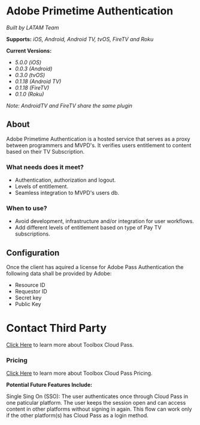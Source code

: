 
# Adobe Primetime Authentication 

*Built by LATAM Team*

**Supports:** *iOS, Android, Android TV, tvOS, FireTV and Roku*

**Current Versions:**
- *5.0.0 (iOS)*
- *0.0.3 (Android)*
- *0.3.0 (tvOS)*
- *0.1.18 (Android TV)*
- *0.1.18 (FireTV)*
- *0.1.0 (Roku)*
 
*Note: AndroidTV and FireTV share the same plugin*

## About

Adobe Primetime Authentication is a hosted service that serves as a proxy between programmers and MVPD's. It verifies users entitlement to content based on their TV Subscription.


### What needs does it meet?

- Authentication, authorization and logout.
- Levels of entitlement.
- Seamless integration to MVPD's users db.

### When to use?

- Avoid development, infrastructure and/or integration for user workflows.
- Add different levels of entitlement based on type of Pay TV subscriptions.



## Configuration

Once the client has aquired a license for Adobe Pass Authentication the following data shall be provided by Adobe:

- Resource ID
- Requestor ID
- Secret key
- Public Key






# Contact Third Party
[Click Here](https://www.toolboxtve.com/solutions/cloud-pass/) to learn more about Toolbox Cloud Pass. 



### Pricing

[Click Here](https://chartbeat.com) to learn more about Toolbox Cloud Pass Pricing. 


**Potential Future Features Include:**

Single Sing On (SSO): The user authenticates once through Cloud Pass in one paticular platform. The user keeps the session open and can access content in other platforms without signing in again. This flow can work only if the other platform(s) has Cloud Pass as a login method.
